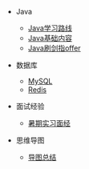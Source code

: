 * Java
    * [Java学习路线](./docs/java/javastudy.md)
    * [Java基础内容](./docs/java/javajichuneirong.md)
    * [Java刷剑指offer](./docs/java/javaleetcode.md)

*  数据库
    * [MySQL](./docs/database/Mysql技术内幕阅读笔记.md)
    * [Redis](./docs/database/Redis设计与实现阅读笔记.md)

*  面试经验
    * [暑期实习面经](./docs/mianjin/javamianjing.md)

*  思维导图
    * [导图总结](./docs/mianjin/daotu.md)

